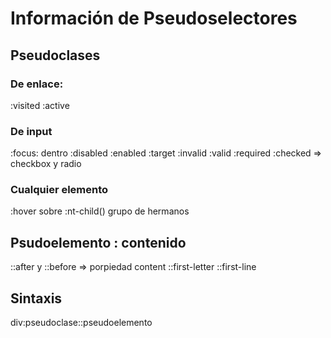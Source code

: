 # Información de Pseudoselectores
## Pseudoclases

### De enlace:
:visited
:active 

### De input
:focus: dentro
:disabled
:enabled
:target
:invalid
:valid
:required
:checked => checkbox y radio

### Cualquier elemento
:hover sobre
:nt-child() grupo de hermanos


## Psudoelemento : contenido
::after y ::before => porpiedad content
::first-letter
::first-line

## Sintaxis
div:pseudoclase::pseudoelemento
